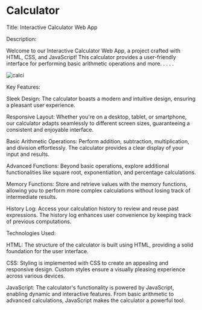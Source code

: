 # Calculator

Title: Interactive Calculator Web App

Description:

Welcome to our Interactive Calculator Web App, a project crafted with HTML, CSS, and JavaScript! This calculator provides a user-friendly interface for performing basic arithmetic operations and more.
.
.
.
.




![calci](https://github.com/sachin3059/Calculator/assets/123663045/97e3b78b-b98d-4776-9bb9-6a52a2400cf6)

Key Features:

Sleek Design: The calculator boasts a modern and intuitive design, ensuring a pleasant user experience.

Responsive Layout: Whether you're on a desktop, tablet, or smartphone, our calculator adapts seamlessly to different screen sizes, guaranteeing a consistent and enjoyable interface.

Basic Arithmetic Operations: Perform addition, subtraction, multiplication, and division effortlessly. The calculator provides a clear display of your input and results.

Advanced Functions: Beyond basic operations, explore additional functionalities like square root, exponentiation, and percentage calculations.

Memory Functions: Store and retrieve values with the memory functions, allowing you to perform more complex calculations without losing track of intermediate results.

History Log: Access your calculation history to review and reuse past expressions. The history log enhances user convenience by keeping track of previous computations.

Technologies Used:

HTML: The structure of the calculator is built using HTML, providing a solid foundation for the user interface.

CSS: Styling is implemented with CSS to create an appealing and responsive design. Custom styles ensure a visually pleasing experience across various devices.

JavaScript: The calculator's functionality is powered by JavaScript, enabling dynamic and interactive features. From basic arithmetic to advanced calculations, JavaScript makes the calculator a powerful tool.
